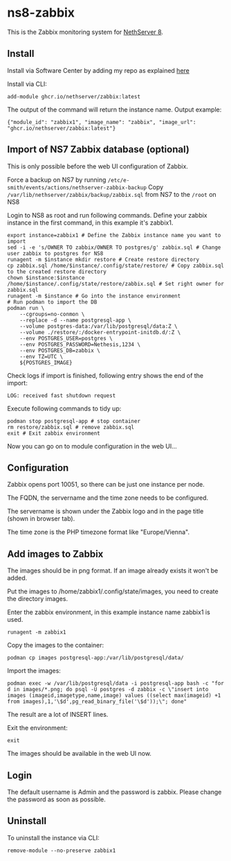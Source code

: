 # ns8-zabbix

This is the Zabbix monitoring system for [NethServer 8](https://github.com/NethServer/ns8-core).

## Install

Install via Software Center by adding my repo as explained [here](https://repo.mrmarkuz.com)

Install via CLI:

    add-module ghcr.io/nethserver/zabbix:latest 

The output of the command will return the instance name.
Output example:

    {"module_id": "zabbix1", "image_name": "zabbix", "image_url": "ghcr.io/nethserver/zabbix:latest"}

## Import of NS7 Zabbix database (optional)

This is only possible before the web UI configuration of Zabbix.

Force a backup on NS7 by running `/etc/e-smith/events/actions/nethserver-zabbix-backup`
Copy `/var/lib/nethserver/zabbix/backup/zabbix.sql` from NS7 to the `/root` on NS8

Login to NS8 as root and run following commands. Define your zabbix instance in the first command, in this example it's zabbix1.

```
export instance=zabbix1 # Define the Zabbix instance name you want to import
sed -i -e 's/OWNER TO zabbix/OWNER TO postgres/g' zabbix.sql # Change user zabbix to postgres for NS8
runagent -m $instance mkdir restore # Create restore directory
cp zabbix.sql /home/$instance/.config/state/restore/ # Copy zabbix.sql to the created restore directory
chown $instance:$instance /home/$instance/.config/state/restore/zabbix.sql # Set right owner for zabbix.sql
runagent -m $instance # Go into the instance environment
# Run podman to import the DB
podman run \
    --cgroups=no-conmon \
    --replace -d --name postgresql-app \
    --volume postgres-data:/var/lib/postgresql/data:Z \
    --volume ./restore/:/docker-entrypoint-initdb.d/:Z \
    --env POSTGRES_USER=postgres \
    --env POSTGRES_PASSWORD=Nethesis,1234 \
    --env POSTGRES_DB=zabbix \
    --env TZ=UTC \
    ${POSTGRES_IMAGE}
```

Check logs if import is finished, following entry shows the end of the import:

`LOG: received fast shutdown request`

Execute following commands to tidy up:

```
podman stop postgresql-app # stop container
rm restore/zabbix.sql # remove zabbix.sql
exit # Exit zabbix environment
```

Now you can go on to module configuration in the web UI...

## Configuration

Zabbix opens port 10051, so there can be just one instance per node.

The FQDN, the servername and the time zone needs to be configured.

The servername is shown under the Zabbix logo and in the page title (shown in browser tab).

The time zone is the PHP timezone format like "Europe/Vienna".

## Add images to Zabbix

The images should be in png format. If an image already exists it won't be added.

Put the images to /home/zabbix1/.config/state/images, you need to create the directory images.

Enter the zabbix environment, in this example instance name zabbix1 is used.

`runagent -m zabbix1`

Copy the images to the container:

`podman cp images postgresql-app:/var/lib/postgresql/data/`

Import the images:

`podman exec -w /var/lib/postgresql/data -i postgresql-app bash -c "for d in images/*.png; do psql -U postgres -d zabbix -c \"insert into images (imageid,imagetype,name,image) values ((select max(imageid) +1 from images),1,'\$d',pg_read_binary_file('\$d'));\"; done"`

The result are a lot of INSERT lines.

Exit the environment:

`exit`

The images should be available in the web UI now.

## Login

The default username is Admin and the password is zabbix. Please change the password as soon as possible.

## Uninstall

To uninstall the instance via CLI:

    remove-module --no-preserve zabbix1
